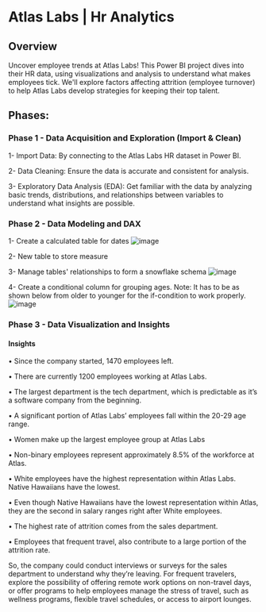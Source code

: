 # Atlas Labs | Hr Analytics

## Overview

Uncover employee trends at Atlas Labs! This Power BI project dives into their HR data, using visualizations and analysis to understand what makes employees tick. We'll explore factors affecting attrition (employee turnover) to help Atlas Labs develop strategies for keeping their top talent.

## Phases:

### Phase 1 -  Data Acquisition and Exploration (Import & Clean)

1- Import Data: By connecting to the Atlas Labs HR dataset in Power BI.

2- Data Cleaning: Ensure the data is accurate and consistent for analysis.

3- Exploratory Data Analysis (EDA): Get familiar with the data by analyzing basic trends, distributions, and relationships between variables to understand what insights are possible.

### Phase 2 - Data Modeling and DAX

1- Create a calculated table for dates
![image](https://github.com/nohamhmd/Atlas-Labs-Hr-Analytics/assets/156810723/156ec9e6-0ed0-428a-aaad-e91da2e6637d)

2- New table to store measure

3- Manage tables' relationships to form a snowflake schema
![image](https://github.com/nohamhmd/Atlas-Labs-Hr-Analytics/assets/156810723/32edf361-38a0-4b66-84be-95a6dbf18731)

4- Create a conditional column for grouping ages.
Note: It has to be as shown below from older to younger for the if-condition to work properly.
![image](https://github.com/nohamhmd/Atlas-Labs-Hr-Analytics/assets/156810723/4c64f64a-07e1-4981-83a6-75dc0b3c9842)

### Phase 3 - Data Visualization and Insights

#### Insights
• Since the company started, 1470 employees left.

• There are currently 1200 employees working at Atlas Labs.

• The largest department is the tech department, which is predictable as it’s a software company from the beginning.

• A significant portion of Atlas Labs’ employees fall within the 20-29 age range.

• Women make up the largest employee group at Atlas Labs

• Non-binary employees represent approximately 8.5% of the workforce at Atlas.

• White employees have the highest representation within Atlas Labs. Native Hawaiians have the lowest.

• Even though Native Hawaiians have the lowest representation within Atlas, they are the second in salary ranges right after White employees.

• The highest rate of attrition comes from the sales department.

• Employees that frequent travel, also contribute to a large portion of the attrition rate.

So, the company could conduct interviews or surveys for the sales department to understand why they’re leaving. For frequent travelers, explore the possibility of offering remote work options on non-travel days, or offer programs to help employees manage the stress of travel, such as wellness programs, flexible travel schedules, or access to airport lounges.









